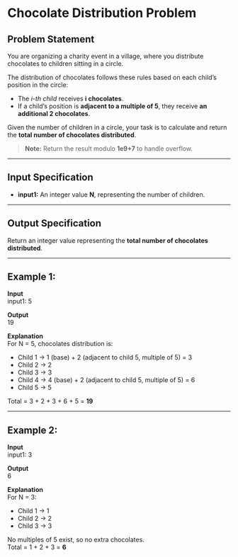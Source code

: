 # Chocolate Distribution Problem 

## Problem Statement
You are organizing a charity event in a village, where you distribute chocolates to children sitting in a circle.  

The distribution of chocolates follows these rules based on each child’s position in the circle:  
- The *i-th child* receives **i chocolates**.  
- If a child’s position is **adjacent to a multiple of 5**, they receive **an additional 2 chocolates**.  

Given the number of children in a circle, your task is to calculate and return the **total number of chocolates distributed**.  

> **Note:** Return the result modulo **1e9+7** to handle overflow.

---

## Input Specification
- **input1:** An integer value **N**, representing the number of children.

---

## Output Specification
Return an integer value representing the **total number of chocolates distributed**.

---

## Example 1:
**Input**  
input1: 5



**Output**  
19



**Explanation**  
For N = 5, chocolates distribution is:  
- Child 1 → 1 (base) + 2 (adjacent to child 5, multiple of 5) = 3  
- Child 2 → 2  
- Child 3 → 3  
- Child 4 → 4 (base) + 2 (adjacent to child 5, multiple of 5) = 6  
- Child 5 → 5  

Total = 3 + 2 + 3 + 6 + 5 = **19**

---

## Example 2:
**Input**  
input1: 3



**Output**  
6



**Explanation**  
For N = 3:  
- Child 1 → 1  
- Child 2 → 2  
- Child 3 → 3  

No multiples of 5 exist, so no extra chocolates.  
Total = 1 + 2 + 3 = **6**
